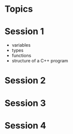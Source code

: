 # Topics

# Session 1

- variables
- types
- functions
- structure of a C++ program

# Session 2

# Session 3

# Session 4
